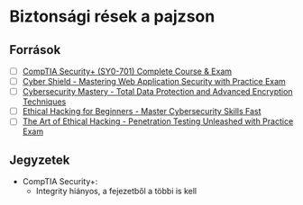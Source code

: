 # Biztonsági rések a pajzson

## Források

- [ ] [CompTIA Security+ (SY0-701) Complete Course & Exam](https://www.udemy.com/course/securityplus/learn/lecture/40864589#content)
- [ ] [Cyber Shield - Mastering Web Application Security with Practice Exam](https://training.mammothinteractive.com/courses/enrolled/2463137)
- [ ] [Cybersecurity Mastery - Total Data Protection and Advanced Encryption Techniques](https://training.mammothinteractive.com/courses/enrolled/2415670)
- [ ] [Ethical Hacking for Beginners - Master Cybersecurity Skills Fast](https://training.mammothinteractive.com/courses/enrolled/2690237)
- [ ] [The Art of Ethical Hacking - Penetration Testing Unleashed with Practice Exam](https://training.mammothinteractive.com/courses/enrolled/2463127)

## Jegyzetek

- CompTIA Security+:
  - Integrity hiányos, a fejezetből a többi is kell
